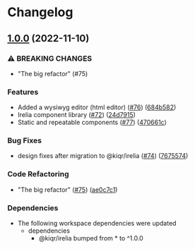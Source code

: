 # Changelog

## [1.0.0](https://www.github.com/kiqr/kiqr/compare/cloud-v0.0.1...cloud-v1.0.0) (2022-11-10)


### ⚠ BREAKING CHANGES

* "The big refactor" (#75)

### Features

* Added a wysiwyg editor (html editor) ([#76](https://www.github.com/kiqr/kiqr/issues/76)) ([684b582](https://www.github.com/kiqr/kiqr/commit/684b582b5b2954d4502b598d0d2732abc9bb705d))
* Irelia component library ([#72](https://www.github.com/kiqr/kiqr/issues/72)) ([24d7915](https://www.github.com/kiqr/kiqr/commit/24d79150efb0c5bb0161366a1ea4becf1f9ee8f1))
* Static and repeatable components ([#77](https://www.github.com/kiqr/kiqr/issues/77)) ([470661c](https://www.github.com/kiqr/kiqr/commit/470661c5dab7b813de9be52c8cfe6ca76a794894))


### Bug Fixes

* design fixes after migration to @kiqr/irelia ([#74](https://www.github.com/kiqr/kiqr/issues/74)) ([7675574](https://www.github.com/kiqr/kiqr/commit/767557483a2552b3d6cd3bcac44dde78a8ec2d73))


### Code Refactoring

* "The big refactor" ([#75](https://www.github.com/kiqr/kiqr/issues/75)) ([ae0c7c1](https://www.github.com/kiqr/kiqr/commit/ae0c7c1e1ce82fb496db5c397b0ceb3db556fd66))



### Dependencies

* The following workspace dependencies were updated
  * dependencies
    * @kiqr/irelia bumped from * to ^1.0.0